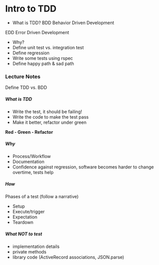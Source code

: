 # Intro to TDD
* What is TDD?
BDD
Behavior Driven Development

EDD
Error Driven Development

* Why?
* Define unit test vs. integration test
* Define regression
* Write some tests using rspec
* Define happy path & sad path

### Lecture Notes
Define TDD vs. BDD

##### What is TDD
- Write the test, it should be failing!
- Write the code to make the test pass
- Make it better, refactor under green

**Red - Green - Refactor**

##### Why
- Process/Workflow
- Documentation
- Confidence against regression, software becomes harder to change overtime, tests help

##### How
Phases of a test (follow a narrative)
- Setup
- Execute/trigger
- Expectation
- Teardown

##### What NOT to test
- implementation details
- private methods
- library code (ActiveRecord associations, JSON.parse)
